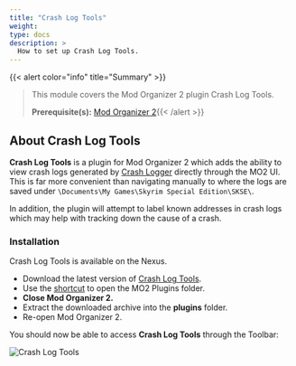 ```yaml
---
title: "Crash Log Tools"
weight:
type: docs
description: >
  How to set up Crash Log Tools.
---
```


{{< alert color="info" title="Summary" >}}
> This module covers the Mod Organizer 2 plugin Crash Log Tools.<p>
> **Prerequisite(s):** [Mod Organizer 2](/bg/tool-setup/mo2/){{< /alert >}}

## About Crash Log Tools

**Crash Log Tools** is a plugin for Mod Organizer 2 which adds the ability to view crash logs generated by [Crash Logger](/bg/recommended-mods/utilities-frameworks/#crash-logger) directly through the MO2 UI. This is far more convenient than navigating manually to where the logs are saved under `\Documents\My Games\Skyrim Special Edition\SKSE\`.

In addition, the plugin will attempt to label known addresses in crash logs which may help with tracking down the cause of a crash.

### Installation

Crash Log Tools is available on the Nexus.

- Download the latest version of [Crash Log Tools](https://www.nexusmods.com/skyrimspecialedition/mods/66743?tab=files).
- Use the [shortcut](/Pictures/bg/mo2-plugins-folder-shortcut.png) to open the MO2 Plugins folder.
- **Close Mod Organizer 2.**
- Extract the downloaded archive into the **plugins** folder.
- Re-open Mod Organizer 2.

You should now be able to access **Crash Log Tools** through the Toolbar:

![Crash Log Tools](/Pictures/bg/tool-setup/crash-log-tools/crash-log-tools-mo2.png)